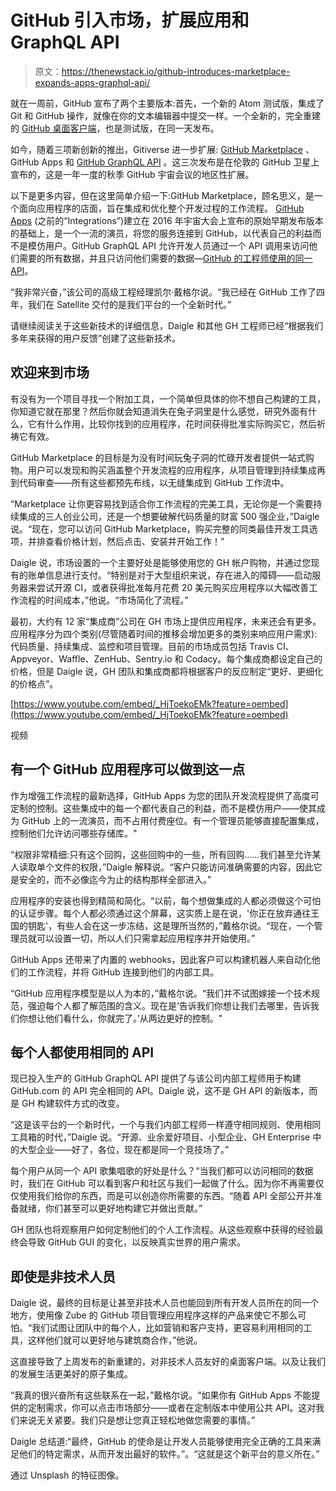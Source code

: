 # GitHub 引入市场，扩展应用和 GraphQL API

> 原文：<https://thenewstack.io/github-introduces-marketplace-expands-apps-graphql-api/>

就在一周前，GitHub 宣布了两个主要版本:首先，一个新的 Atom 测试版，集成了 Git 和 GitHub 操作，就像在你的文本编辑器中提交一样。一个全新的，完全重建的 [GitHub 桌面客户端](https://desktop.github.com/)，也是测试版，在同一天发布。

如今，随着三项新创新的推出，Gitiverse 进一步扩展: [GitHub Marketplace](https://github.com/marketplace) 、GitHub Apps 和 [GitHub GraphQL API](https://developer.github.com/v4) 。这三次发布是在伦敦的 GitHub 卫星上宣布的，这是一年一度的秋季 GitHub 宇宙会议的地区性扩展。

以下是更多内容，但在这里简单介绍一下:GitHub Marketplace，顾名思义，是一个面向应用程序的店面，旨在集成和优化整个开发过程的工作流程。 [GitHub Apps](https://github.com/integrations) (之前的“Integrations”)建立在 2016 年宇宙大会上宣布的原始早期发布版本的基础上，是一个一流的演员，将您的服务连接到 GitHub，以代表自己的利益而不是模仿用户。GitHub GraphQL API 允许开发人员通过一个 API 调用来访问他们需要的所有数据，并且只访问他们需要的数据—[GitHub 的工程师使用的同一 API](https://thenewstack.io/github-dumps-rest-graphql-api/)。

“我非常兴奋，”该公司的高级工程经理凯尔·戴格尔说。“我已经在 GitHub 工作了四年，我们在 Satellite 交付的是我们平台的一个全新时代。”

请继续阅读关于这些新技术的详细信息，Daigle 和其他 GH 工程师已经“根据我们多年来获得的用户反馈”创建了这些新技术。

## 欢迎来到市场

有没有为一个项目寻找一个附加工具，一个简单但具体的你不想自己构建的工具，你知道它就在那里？然后你就会知道消失在兔子洞里是什么感觉，研究外面有什么，它有什么作用，比较你找到的应用程序，花时间获得批准实际购买它，然后祈祷它有效。

GitHub Marketplace 的目标是为没有时间玩兔子洞的忙碌开发者提供一站式购物。用户可以发现和购买涵盖整个开发流程的应用程序，从项目管理到持续集成再到代码审查——所有这些都预先布线，以无缝集成到 GitHub 工作流中。

“Marketplace 让你更容易找到适合你工作流程的完美工具，无论你是一个需要持续集成的三人创业公司，还是一个想要破解代码质量的财富 500 强企业，”Daigle 说。“现在，您可以访问 GitHub Marketplace，购买完整的同类最佳开发工具选项，并排查看价格计划，然后点击、安装并开始工作！”

Daigle 说，市场设置的一个主要好处是能够使用您的 GH 帐户购物，并通过您现有的账单信息进行支付。“特别是对于大型组织来说，存在进入的障碍——启动服务器来尝试开源 CI，或者获得批准每月花费 20 美元购买应用程序以大幅改善工作流程的时间成本，”他说。“市场简化了流程。”

最初，大约有 12 家“集成商”公司在 GH 市场上提供应用程序，未来还会有更多。应用程序分为四个类别(尽管随着时间的推移会增加更多的类别来响应用户需求):代码质量、持续集成、监控和项目管理。目前的市场成员包括 Travis CI、Appveyor、Waffle、ZenHub、Sentry.io 和 Codacy。每个集成商都设定自己的价格，但是 Daigle 说，GH 团队和集成商都将根据客户的反应制定“更好、更细化的价格点”。

[https://www.youtube.com/embed/_HjToekoEMk?feature=oembed](https://www.youtube.com/embed/_HjToekoEMk?feature=oembed)

视频

## 有一个 GitHub 应用程序可以做到这一点

作为增强工作流程的最新选择，GitHub Apps 为您的团队开发流程提供了高度可定制的控制。这些集成中的每一个都代表自己的利益，而不是模仿用户——使其成为 GitHub 上的一流演员，而不占用付费座位。有一个管理员能够直接配置集成，控制他们允许访问哪些存储库。"

“权限非常精细:只有这个回购，这些回购中的一些，所有回购……我们甚至允许某人读取单个文件的权限，”Daigle 解释说。“客户只能访问准确需要的内容，因此它是安全的，而不必像迄今为止的结构那样全部进入。”

应用程序的安装也得到精简和简化。“以前，每个想做集成的人都必须做这个可怕的认证步骤。每个人都必须通过这个屏幕，这实质上是在说，'你正在放弃通往王国的钥匙'，有些人会在这一步冻结，这是理所当然的，”戴格尔说。“现在，一个管理员就可以设置一切，所以人们只需拿起应用程序并开始使用。”

GitHub Apps 还带来了内置的 webhooks，因此客户可以构建机器人来自动化他们的工作流程，并将 GitHub 连接到他们的内部工具。

“GitHub 应用程序模型是以人为本的，”戴格尔说。“我们并不试图嫁接一个技术规范，强迫每个人都了解范围的含义。现在是‘告诉我们你想让我们去哪里，告诉我们你想让他们看什么，你就完了。’从两边更好的控制。"

## 每个人都使用相同的 API

现已投入生产的 GitHub GraphQL API 提供了与该公司内部工程师用于构建 GitHub.com 的 API 完全相同的 API。Daigle 说，这不是 GH API 的新版本，而是 GH 构建软件方式的改变。

“这是该平台的一个新时代，一个与我们内部工程师一样遵守相同规则、使用相同工具箱的时代，”Daigle 说。“开源、业余爱好项目、小型企业、GH Enterprise 中的大型企业——好了，各位，现在都是同一个竞技场了。”

每个用户从同一个 API 歌集唱歌的好处是什么？“当我们都可以访问相同的数据时，我们在 GitHub 可以看到客户和社区与我们一起做了什么。因为你不再需要仅仅使用我们给你的东西，而是可以创造你所需要的东西。“随着 API 全部公开并准备就绪，你们甚至可以更好地构建它并做出贡献。”

GH 团队也将观察用户如何定制他们的个人工作流程。从这些观察中获得的经验最终会导致 GitHub GUI 的变化，以反映真实世界的用户需求。

## 即使是非技术人员

Daigle 说，最终的目标是让甚至非技术人员也能回到所有开发人员所在的同一个地方，使用像 Zube 的 GitHub 项目管理应用程序这样的产品来使它不那么可怕。“我们试图让团队中的每个人，比如营销和客户支持，更容易利用相同的工具，这样他们就可以更好地与建筑商合作，”他说。

这直接导致了上周发布的新重建的，对非技术人员友好的桌面客户端。以及让我们的发展生活更美好的原子集成。

“我真的很兴奋所有这些联系在一起，”戴格尔说。“如果你有 GitHub Apps 不能提供的定制需求，你可以点击市场部分——或者在定制版本中使用公共 API。这对我们来说无关紧要。我们只是想让您真正轻松地做您需要的事情。”

Daigle 总结道:“最终，GitHub 的使命是让开发人员能够使用完全正确的工具来满足他们的特定需求，从而开发出最好的软件。”。“这就是这个新平台的意义所在。”

通过 Unsplash 的特征图像。

<svg xmlns:xlink="http://www.w3.org/1999/xlink" viewBox="0 0 68 31" version="1.1"><title>Group</title> <desc>Created with Sketch.</desc></svg>